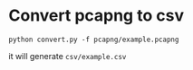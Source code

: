 # Convert pcapng to csv

```
python convert.py -f pcapng/example.pcapng
```

it will generate `csv/example.csv`